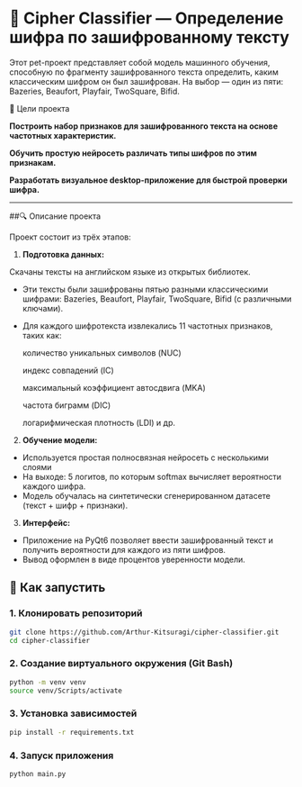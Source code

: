 # 🔐 Cipher Classifier — Определение шифра по зашифрованному тексту
Этот pet-проект представляет собой модель машинного обучения, способную по фрагменту зашифрованного текста определить, каким классическим шифром он был зашифрован. На выбор — один из пяти: Bazeries, Beaufort, Playfair, TwoSquare, Bifid.

📌 Цели проекта

**Построить набор признаков для зашифрованного текста на основе частотных характеристик.**

**Обучить простую нейросеть различать типы шифров по этим признакам.**

**Разработать визуальное desktop-приложение для быстрой проверки шифра.**

---

##🔍 Описание проекта

Проект состоит из трёх этапов:

1. **Подготовка данных:**

Скачаны тексты на английском языке из открытых библиотек.

- Эти тексты были зашифрованы пятью разными классическими шифрами:
Bazeries, Beaufort, Playfair, TwoSquare, Bifid (с различными ключами).

- Для каждого шифротекста извлекались 11 частотных признаков, таких как:

    количество уникальных символов (NUC)

    индекс совпадений (IC)

    максимальный коэффициент автосдвига (MKA)

    частота биграмм (DIC)

    логарифмическая плотность (LDI) и др.
2. **Обучение модели:**

- Используется простая полносвязная нейросеть с несколькими слоями
- На выходе: 5 логитов, по которым softmax вычисляет вероятности каждого шифра.
- Модель обучалась на синтетически сгенерированном датасете (текст + шифр + признаки).

3. **Интерфейс:**

- Приложение на PyQt6 позволяет ввести зашифрованный текст и получить вероятности для каждого из пяти шифров.
- Вывод оформлен в виде процентов уверенности модели.

## 🚀 Как запустить

### 1. Клонировать репозиторий

```bash
git clone https://github.com/Arthur-Kitsuragi/cipher-classifier.git
cd cipher-classifier
```

### 2. Создание виртуального окружения (Git Bash)
```bash
python -m venv venv
source venv/Scripts/activate
```

###  3. Установка зависимостей
```bash
pip install -r requirements.txt
```
###  4. Запуск приложения
```bash
python main.py
```